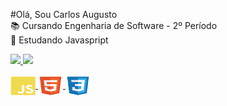 #Olá, Sou Carlos Augusto <br>
📚 Cursando Engenharia de Software - 2º Período <br>
🌱 Estudando Javaspript

<div>
  <a href="https://github.com/CarlosAugusto21">
  <img height="180em" src="https://github-readme-stats.vercel.app/api?username=CarlosAugusto21&show_icons=true&theme=dracula&include_all_commits=true&count_private=true"/>
  <img height="48%" src="https://github-readme-stats.vercel.app/api/top-langs/?username=CarlosAugusto21&layout=compact&langs_count=7&theme=dracula"/>
</div>
  
 <div style="display: inline_block"><br>
 <img align="center" alt="Rafa-Js" height="30" width="40" src="https://raw.githubusercontent.com/devicons/devicon/master/icons/javascript/javascript-plain.svg">
  <img align="center" alt="Rafa-HTML" height="30" width="40" src="https://raw.githubusercontent.com/devicons/devicon/master/icons/html5/html5-original.svg">
  <img align="center" alt="Rafa-CSS" height="30" width="40" src="https://raw.githubusercontent.com/devicons/devicon/master/icons/css3/css3-original.svg">
  </div>
